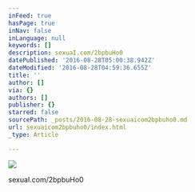 ```yaml
---
inFeed: true
hasPage: true
inNav: false
inLanguage: null
keywords: []
description: sexuaI.com/2bpbuHo0
datePublished: '2016-08-28T05:00:38.942Z'
dateModified: '2016-08-28T04:59:36.655Z'
title: ''
author: []
via: {}
authors: []
publisher: {}
starred: false
sourcePath: _posts/2016-08-28-sexuaicom2bpbuho0.md
url: sexuaicom2bpbuho0/index.html
_type: Article

---
```

![](https://the-grid-user-content.s3-us-west-2.amazonaws.com/fc973e74-4c68-4384-8583-06670bcd2ffd.jpg)

sexuaI.com/2bpbuHo0